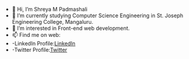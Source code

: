- 👋 Hi, I’m Shreya M Padmashali
- 🌱 I’m currently studying Computer Science Engineering in St. Joseph Engineering College, Mangaluru.
- 👀 I’m interested in Front-end web development.
- 📫 Find me on web:
- -LinkedIn Profile:<a href="https://www.linkedin.com/in/shreya-m-padmashali-751a08190">LinkedIn<a>
- -Twitter Profile:<a href="https://twitter.com/Shreya_M_P">Twitter</a>


<!---
ShreyaMPadmashali/ShreyaMPadmashali is a ✨ special ✨ repository because its `README.md` (this file) appears on your GitHub profile.
You can click the Preview link to take a look at your changes.
--->
